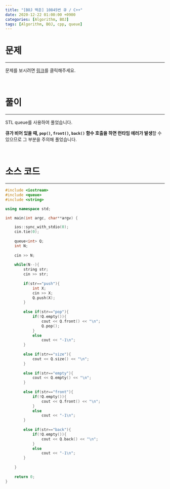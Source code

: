 ```yaml
---
title: "[BOJ 백준] 10845번 큐 / C++"
date: 2020-12-22 01:00:00 +0900
categories: [Algorithm, BOJ]
tags: [Algorithm, BOJ, cpp, queue]
---
```




# **문제**

---



문제를 보시려면 [링크](https://www.acmicpc.net/problem/10845)를 클릭해주세요. 

<br/>

# **풀이**

---

STL queue를 사용하여 풀었습니다.

**큐가 비어 있을 때, `pop()`, `front()`, `back()` 함수 호출을 하면 런타임 에러가 발생**할 수 있으므로 그 부분을 주의해 풀었습니다.



<br/>

# **소스 코드**

---



```c++
#include <iostream>
#include <queue>
#include <string>

using namespace std;

int main(int argc, char**argv) {

	ios::sync_with_stdio(0);
	cin.tie(0);
		
	queue<int> Q;
	int N;
	
	cin >> N;
	
	while(N--){
		string str;
		cin >> str;
		
		if(str=="push"){
			int X;
			cin >> X;
			Q.push(X);
		}
		
		else if(str=="pop"){
			if(!Q.empty()){
				cout << Q.front() << "\n";
				Q.pop();
			}
			else
				cout << "-1\n";
		}
		
		else if(str=="size"){
			cout << Q.size() << "\n";
		}
		
		else if(str=="empty"){
			cout << Q.empty() << "\n";
		}
		
		else if(str=="front"){
			if(!Q.empty()){
				cout << Q.front() << "\n";	
			}
			else
				cout << "-1\n";
		}
		
		else if(str=="back"){
			if(!Q.empty()){
				cout << Q.back() << "\n";	
			}
			else
				cout << "-1\n";
		}
		
	}
	
	return 0;
}
```

<br/>

<br/>
